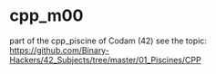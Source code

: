 # cpp_m00
part of the cpp_piscine of Codam (42)
see the topic: https://github.com/Binary-Hackers/42_Subjects/tree/master/01_Piscines/CPP
